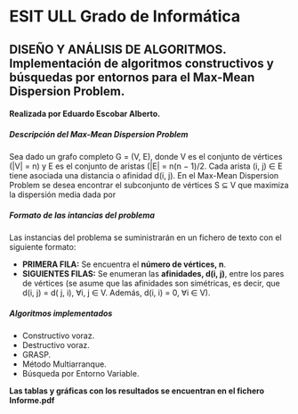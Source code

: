 # ESIT ULL Grado de Informática
## DISEÑO Y ANÁLISIS DE ALGORITMOS. Implementación de algoritmos constructivos y búsquedas por entornos para el Max-Mean Dispersion Problem.
#### Realizada por Eduardo Escobar Alberto.

##### **Descripción del Max-Mean Dispersion Problem**
Sea dado un grafo completo G = (V, E), donde V es el conjunto de vértices (|V| = n) y E es el conjunto de aristas (|E| = n(n − 1)/2. Cada arista (i, j) ∈ E tiene asociada una distancia o afinidad d(i, j). En el Max-Mean Dispersion Problem se desea encontrar el subconjunto de vértices S ⊆ V que maximiza la dispersión media dada por 

##### **Formato de las intancias del problema**
Las instancias del problema se suministrarán en un fichero de texto con el siguiente formato: 
* **PRIMERA FILA:** Se encuentra el **número de vértices, n**. 
* **SIGUIENTES FILAS:** Se enumeran las **afinidades, d(i, j)**, entre los pares de vértices (se asume que las afinidades son simétricas, es decir, que d(i, j) = d( j, i), ∀i, j ∈ V. Además, d(i, i) = 0, ∀i ∈ V).

##### **Algoritmos implementados**
* Constructivo voraz.
* Destructivo voraz.
* GRASP.
* Método Multiarranque.
* Búsqueda por Entorno Variable.

**Las tablas y gráficas con los resultados se encuentran en el fichero Informe.pdf**
